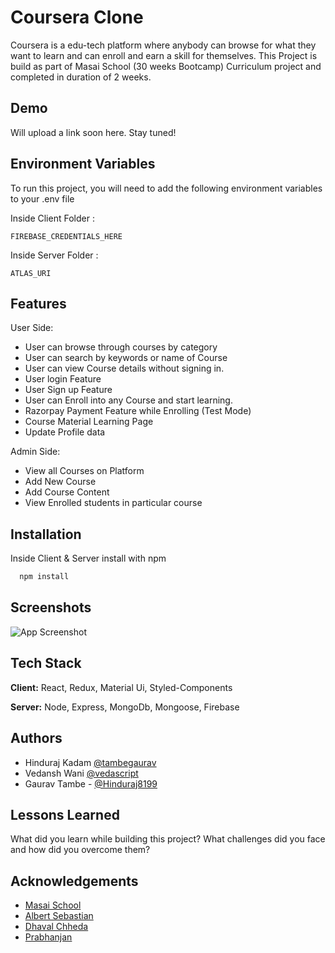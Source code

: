 # Coursera Clone

Coursera is a edu-tech platform where anybody can browse for what they want to learn and can enroll and earn a skill for themselves. This Project is build as part of Masai School (30 weeks Bootcamp) Curriculum project and completed in duration of 2 weeks.

## Demo

Will upload a link soon here. Stay tuned!

## Environment Variables

To run this project, you will need to add the following environment variables to your .env file

Inside Client Folder :

`FIREBASE_CREDENTIALS_HERE`

Inside Server Folder :

`ATLAS_URI`

## Features

User Side:

- User can browse through courses by category
- User can search by keywords or name of Course
- User can view Course details without signing in.
- User login Feature
- User Sign up Feature
- User can Enroll into any Course and start learning.
- Razorpay Payment Feature while Enrolling (Test Mode)
- Course Material Learning Page
- Update Profile data

Admin Side:

- View all Courses on Platform
- Add New Course
- Add Course Content
- View Enrolled students in particular course

## Installation

Inside Client & Server install with npm

```bash
  npm install
```

## Screenshots

![App Screenshot](https://via.placeholder.com/468x300?text=App+Screenshot+Here)

## Tech Stack

**Client:** React, Redux, Material Ui, Styled-Components

**Server:** Node, Express, MongoDb, Mongoose, Firebase

## Authors

- Hinduraj Kadam [@tambegaurav](https://github.com/tambegaurav)
- Vedansh Wani [@vedascript](https://github.com/vedascript)
- Gaurav Tambe - [@Hinduraj8199](https://github.com/Hinduraj8199)

## Lessons Learned

What did you learn while building this project? What challenges did you face and how did you overcome them?

## Acknowledgements

- [Masai School](https://www.masaischool.com/)
- [Albert Sebastian](https://github.com/albseb511)
- [Dhaval Chheda](https://github.com/kiddodhaval)
- [Prabhanjan](https://github.com/Sparkenstein)
